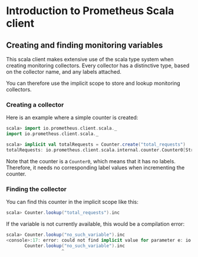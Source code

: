 # Introduction to Prometheus Scala client

## Creating and finding monitoring variables

This scala client makes extensive use of the scala type system when
creating monitoring collectors. Every collector has a distinctive
type, based on the collector name, and any labels attached.

You can therefore use the implicit scope to store and lookup
monitoring collectors.

### Creating a collector

Here is an example where a simple counter is created:

```scala
scala> import io.prometheus.client.scala._
import io.prometheus.client.scala._

scala> implicit val totalRequests = Counter.create("total_requests")
totalRequests: io.prometheus.client.scala.internal.counter.Counter0[String("total_requests")] = io.prometheus.client.scala.internal.counter.Counter0@48ed195f
```

Note that the counter is a `Counter0`, which means that it
has no labels. Therefore, it needs no corresponding label values
when incrementing the counter.

### Finding the collector

You can find this counter in the implicit scope like this:

```scala
scala> Counter.lookup("total_requests").inc
```

If the variable is not currently available, this would be a
compilation error:

```scala
scala> Counter.lookup("no_such_variable").inc
<console>:17: error: could not find implicit value for parameter e: io.prometheus.client.scala.internal.counter.Counter0[String("no_such_variable")]
       Counter.lookup("no_such_variable").inc
                     ^
```
